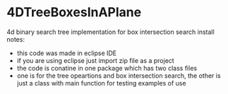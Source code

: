 # 4DTreeBoxesInAPlane
 4d binary search tree implementation for box intersection search
 install notes:
-	this code was made in eclipse IDE 
-	if you are using eclipse just import zip file as a project
- 	the code is conatine in one package which has two class files
-	one is for the tree opeartions and box intersection search, the other is just 
	a class with main function for testing examples of use
